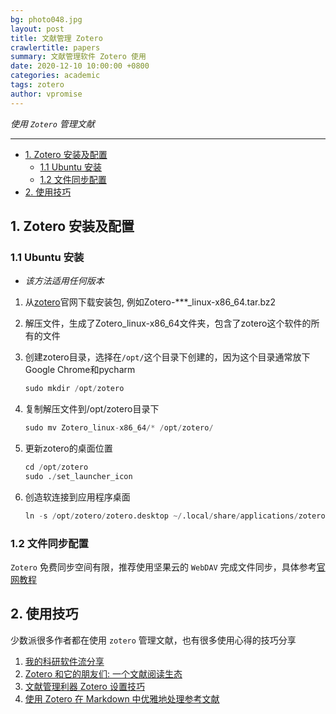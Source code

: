 ```yaml
---
bg: photo048.jpg
layout: post
title: 文献管理 Zotero
crawlertitle: papers
summary: 文献管理软件 Zotero 使用
date: 2020-12-10 10:00:00 +0800
categories: academic
tags: zotero
author: vpromise
---
```


*使用 `Zotero` 管理文献*

---

- [1. Zotero 安装及配置](#1-zotero-安装及配置)
  - [1.1 Ubuntu 安装](#11-ubuntu-安装)
  - [1.2 文件同步配置](#12-文件同步配置)
- [2. 使用技巧](#2-使用技巧)

## 1. Zotero 安装及配置

### 1.1 Ubuntu 安装

- *该方法适用任何版本*

1. 从[zotero](https://www.zotero.org/)官网下载安装包, 例如Zotero-***_linux-x86_64.tar.bz2

2. 解压文件，生成了Zotero_linux-x86_64文件夹，包含了zotero这个软件的所有的文件

3. 创建zotero目录，选择在`/opt/`这个目录下创建的，因为这个目录通常放下Google Chrome和pycharm

   ```python
   sudo mkdir /opt/zotero
   ```

4. 复制解压文件到/opt/zotero目录下

   ```python
   sudo mv Zotero_linux-x86_64/* /opt/zotero/
   ```

5. 更新zotero的桌面位置

   ```python
   cd /opt/zotero
   sudo ./set_launcher_icon
   ```

6. 创造软连接到应用程序桌面

   ```python
   ln -s /opt/zotero/zotero.desktop ~/.local/share/applications/zotero.desktop
   ```

### 1.2 文件同步配置

`Zotero` 免费同步空间有限，推荐使用坚果云的 `WebDAV` 完成文件同步，具体参考[官网教程](https://help.jianguoyun.com/?p=2064)

## 2. 使用技巧

少数派很多作者都在使用 `zotero` 管理文献，也有很多使用心得的技巧分享

1. [我的科研软件流分享](https://sspai.com/post/63830)
2. [Zotero 和它的朋友们: 一个文献阅读生态](https://sspai.com/post/57943)
3. [文献管理利器 Zotero 设置技巧](https://sspai.com/post/59035)
4. [使用 Zotero 在 Markdown 中优雅地处理参考文献](https://sspai.com/post/60825)